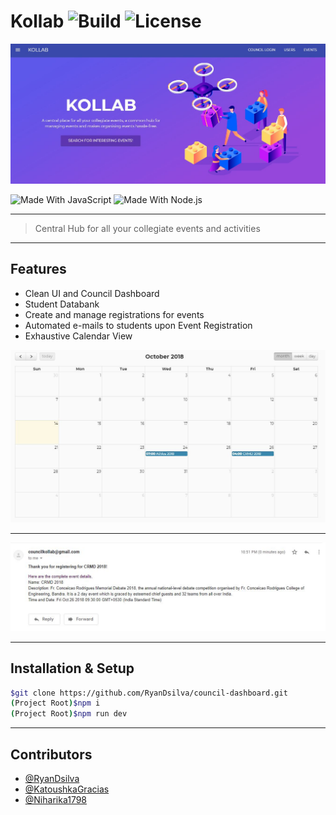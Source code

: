 # Kollab ![Build](https://img.shields.io/badge/build-passing-brightgreen.svg) ![License](https://img.shields.io/badge/license-MIT-orange.svg) 

<p align="center">
  <a href="#" rel="noopener">
 <img width=800px src="/home.JPG" alt="Header Image"></a>
</p>

![Made With JavaScript](https://img.shields.io/badge/Made%20With-JavaScript-brightgreen.svg)
![Made With Node.js](https://img.shields.io/badge/Made%20With-Node-green.svg)

---------------

> Central Hub for all your collegiate events and activities

---------------

## Features

- Clean UI and Council Dashboard
- Student Databank
- Create and manage registrations for events
- Automated e-mails to students upon Event Registration
- Exhaustive Calendar View

<div align="center">
  <img src="/calendar.JPG" width="800px"/>
  <hr>
  <img src="/email.JPG" width="800px"/>
</div>

---------------

## Installation & Setup
```sh
$git clone https://github.com/RyanDsilva/council-dashboard.git
(Project Root)$npm i
(Project Root)$npm run dev
```

---------------

## Contributors
- [@RyanDsilva](https://github.com/RyanDsilva)
- [@KatoushkaGracias](https://github.com/KatoushkaGracias)
- [@Niharika1798](https://github.com/Niharika1798)
